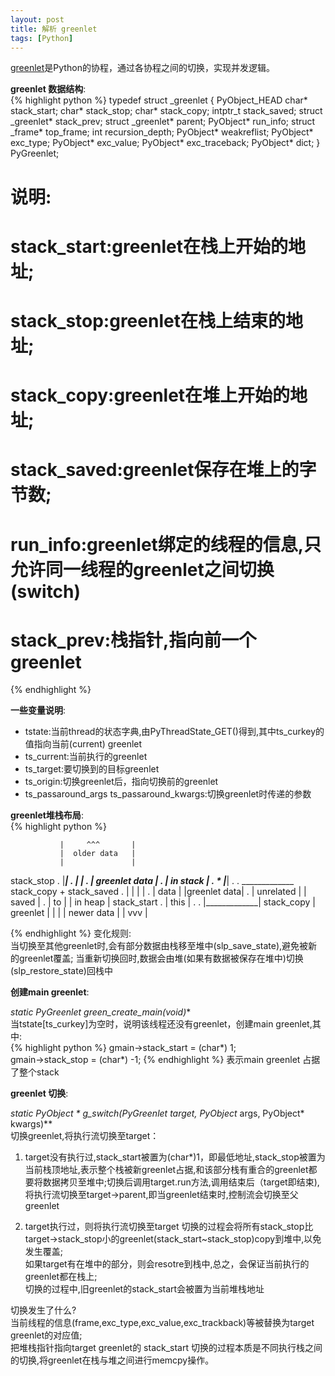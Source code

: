 ```yaml
---
layout: post
title: 解析 greenlet
tags: [Python]
---
```

[greenlet](http://greenlet.readthedocs.org)是Python的协程，通过各协程之间的切换，实现并发逻辑。

**greenlet 数据结构**:    
{% highlight python %}
typedef struct _greenlet {
	PyObject_HEAD
	char* stack_start;
	char* stack_stop;
	char* stack_copy;
	intptr_t stack_saved;
	struct _greenlet* stack_prev;
	struct _greenlet* parent;
	PyObject* run_info;
	struct _frame* top_frame;
	int recursion_depth; PyObject* weakreflist; PyObject* exc_type;
	PyObject* exc_value;
	PyObject* exc_traceback;
	PyObject* dict;
} PyGreenlet;

# 说明:    
# stack_start:greenlet在栈上开始的地址;
# stack_stop:greenlet在栈上结束的地址;
# stack_copy:greenlet在堆上开始的地址;
# stack_saved:greenlet保存在堆上的字节数;
# run_info:greenlet绑定的线程的信息,只允许同一线程的greenlet之间切换(switch)
# stack_prev:栈指针,指向前一个greenlet
{% endhighlight %}


**一些变量说明**:    

+   tstate:当前thread的状态字典,由PyThreadState_GET()得到,其中ts_curkey的值指向当前(current) greenlet
+   ts_current:当前执行的greenlet
+   ts_target:要切换到的目标greenlet
+   ts_origin:切换greenlet后，指向切换前的greenlet
+   ts_passaround_args ts_passaround_kwargs:切换greenlet时传递的参数


**greenlet堆栈布局**:    
{% highlight python %}

               |     ^^^       |
               |  older data   |
               |               |
  stack_stop . |_______________|
        .      |               |
        .      | greenlet data |
        .      |   in stack    |
        .    * |_______________| . .  _____________  stack_copy + stack_saved
        .      |               |     |             |
        .      |     data      |     |greenlet data|
        .      |   unrelated   |     |    saved    |
        .      |      to       |     |   in heap   |
 stack_start . |     this      | . . |_____________| stack_copy
               |   greenlet    |
               |               |
               |  newer data   |
               |     vvv       |

{% endhighlight %}
变化规则:       
当切换至其他greenlet时,会有部分数据由栈移至堆中(slp_save_state),避免被新的greenlet覆盖;
当重新切换回时,数据会由堆(如果有数据被保存在堆中)切换(slp_restore_state)回栈中

**创建main greenlet**: 

**static PyGreenlet* green_create_main(void)**   
当tstate[ts_curkey]为空时，说明该线程还没有greenlet，创建main greenlet,其中:    
{% highlight python %}
gmain->stack_start = (char*) 1;   
gmain->stack_stop = (char*) -1;
{% endhighlight %}
表示main greenlet 占据了整个stack


**greenlet 切换**:    

**static PyObject * g_switch(PyGreenlet* target, PyObject* args, PyObject* kwargs)**    
切换greenlet,将执行流切换至target：

1.  target没有执行过,stack_start被置为(char*)1，即最低地址,stack_stop被置为当前栈顶地址,表示整个栈被新greenlet占据,和该部分栈有重合的greenlet都要将数据拷贝至堆中;切换后调用target.run方法,调用结束后（target即结束),将执行流切换至target->parent,即当greenlet结束时,控制流会切换至父greenlet

2.  target执行过，则将执行流切换至target
    切换的过程会将所有stack_stop比target->stack_stop小的greenlet(stack_start~stack_stop)copy到堆中,以免发生覆盖;   
    如果target有在堆中的部分，则会resotre到栈中,总之，会保证当前执行的greenlet都在栈上;     
    切换的过程中,旧greenlet的stack_start会被置为当前堆栈地址

切换发生了什么?     
当前线程的信息(frame,exc_type,exc_value,exc_trackback)等被替换为target greenlet的对应值;   
把堆栈指针指向target greenlet的 stack_start 切换的过程本质是不同执行栈之间的切换,将greenlet在栈与堆之间进行memcpy操作。
